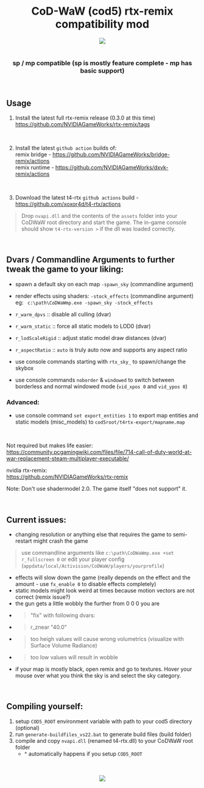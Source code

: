 <h1 align="center">CoD-WaW (cod5) rtx-remix compatibility mod</h3>
<div align="center">
	<img src="https://github-production-user-asset-6210df.s3.amazonaws.com/45299104/284378021-c7e94360-2731-4428-a011-7a611e7ab4c1.png"/>
</div>

<br>
<h3 align="center">sp / mp compatible (sp is mostly feature complete - mp has basic support)</h3>
<br>

## Usage

1) Install the latest full rtx-remix release (0.3.0 at this time)   
https://github.com/NVIDIAGameWorks/rtx-remix/tags

<br>

2) Install the latest `github action` builds of:  
remix bridge - https://github.com/NVIDIAGameWorks/bridge-remix/actions  
remix runtime - https://github.com/NVIDIAGameWorks/dxvk-remix/actions  

<br>

3) Download the latest t4-rtx `github actions` build - https://github.com/xoxor4d/t4-rtx/actions  
> Drop `nvapi.dll` and the contents of the `assets` folder into your CoDWaW root directory and start the game. The in-game console should show `t4-rtx-version >` if the dll was loaded correctly.


<br>

## Dvars / Commandline Arguments to further tweak the game to your liking:

- spawn a default sky on each map `-spawn_sky` (commandline argument)
- render effects using shaders: `-stock_effects` (commandline argument) 
eg: &ensp;`c:\path\CoDWaWmp.exe -spawn_sky -stock_effects` 

- `r_warm_dpvs` :: disable all culling (dvar)
- `r_warm_static` :: force all static models to LOD0 (dvar)
- `r_lodScaleRigid` :: adjust static model draw distances (dvar)
- `r_aspectRatio` :: `auto` is truly auto now and supports any aspect ratio

- use console commands starting with `rtx_sky_` to spawn/change the skybox
- use console commands `noborder` & `windowed` to switch between borderless and normal windowed mode (`vid_xpos 0` and `vid_ypos 0`)

### Advanced:
- use console command `set export_entities 1` to export map entities and static models (misc_models) to `cod5root/t4rtx-export/mapname.map`

<br>

Not required but makes life easier:   
https://community.pcgamingwiki.com/files/file/714-call-of-duty-world-at-war-replacement-steam-multiplayer-executable/  

nvidia rtx-remix:  
https://github.com/NVIDIAGameWorks/rtx-remix  

Note: Don't use shadermodel 2.0. The game itself "does not support" it.  

<br>

## Current issues:
- changing resolution or anything else that requires the game to semi-restart might crash the game
> use commandline arguments like `c:\path\CoDWaWmp.exe +set r_fullscreen 0` or edit your player config (`appdata/local/Activision/CoDWaW/players/yourprofile`)
- effects will slow down the game (really depends on the effect and the amount - use `fx_enable 0` to disable effects completely) 
- static models might look weird at times because motion vectors are not correct (remix issue?)
- the gun gets a little wobbly the further from 0 0 0 you are
- > "fix" with following dvars:
- > r_znear "40.0"
- > too heigh values will cause wrong volumetrics (visualize with Surface Volume Radiance)
- > too low values will result in wobble
- if your map is mostly black, open remix and go to textures. Hover your mouse over what you think the sky is and select the sky category.

<br>

## Compiling yourself:
1. setup `COD5_ROOT` environment variable with path to your cod5 directory (optional)
2. run `generate-buildfiles_vs22.bat` to generate build files (build folder)
3. compile and copy `nvapi.dll` (renamed t4-rtx.dll) to your CoDWaW root folder  
   - ^ automatically happens if you setup `COD5_ROOT`

<br>
<br>

<div align="center">
	<img src="https://github.com/xoxor4d/t4-rtx/assets/45299104/6e4aad3c-8e86-4406-b0d2-bf811cc1a448"/>
</div>

